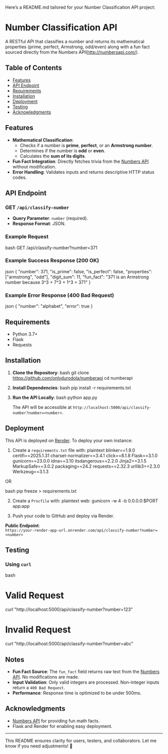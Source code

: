 Here’s a README.md tailored for your Number Classification API project:

# Number Classification API

A RESTful API that classifies a number and returns its mathematical properties (prime, perfect, Armstrong, odd/even) along with a fun fact sourced directly from the Numbers API(http://numbersapi.com/).

## Table of Contents
- [Features](#features)
- [API Endpoint](#api-endpoint)
- [Requirements](#requirements)
- [Installation](#installation)
- [Deployment](#deployment)
- [Testing](#testing)
- [Acknowledgments](#acknowledgments)

## Features
- **Mathematical Classification**:
  - Checks if a number is **prime**, **perfect**, or an **Armstrong number**.
  - Determines if the number is **odd** or **even**.
  - Calculates the **sum of its digits**.
- **Fun Fact Integration**: Directly fetches trivia from the [Numbers API](http://numbersapi.com/) without modification.
- **Error Handling**: Validates inputs and returns descriptive HTTP status codes.

## API Endpoint
### **GET** `/api/classify-number`
- **Query Parameter**: `number` (required).
- **Response Format**: JSON.

### Example Request
bash
GET /api/classify-number?number=371


### Example Success Response (200 OK)
json
{
    "number": 371,
    "is_prime": false,
    "is_perfect": false,
    "properties": ["armstrong", "odd"],
    "digit_sum": 11,
    "fun_fact": "371 is an Armstrong number because 3^3 + 7^3 + 1^3 = 371"
}


### Example Error Response (400 Bad Request)
json
{
    "number": "alphabet",
    "error": true
}


## Requirements
- Python 3.7+
- Flask
- Requests

## Installation
1. **Clone the Repository**:
   bash
   git clone https://github.com/onlydurodola/numberapi
   cd numberapi
   
2. **Install Dependencies**:
   bash
   pip install -r requirements.txt
   
3. **Run the API Locally**:
   bash
   python app.py
   
   The API will be accessible at `http://localhost:5000/api/classify-number?number=<number>`.

## Deployment
This API is deployed on [Render](https://render.com/). To deploy your own instance:
1. Create a `requirements.txt` file with:
   plaintext
   blinker==1.9.0
   certifi==2025.1.31
   charset-normalizer==3.4.1
   click==8.1.8
   Flask==3.1.0
   gunicorn==23.0.0
   idna==3.10
   itsdangerous==2.2.0
   Jinja2==3.1.5
   MarkupSafe==3.0.2
   packaging==24.2
   requests==2.32.3
   urllib3==2.3.0
   Werkzeug==3.1.3

OR

bash
  pip freeze > requirements.txt
   
   
2. Create a `Procfile` with:
   plaintext
   web: gunicorn -w 4 -b 0.0.0.0:$PORT app:app

   
3. Push your code to GitHub and deploy via Render.

**Public Endpoint**:  
`https://your-render-app-url.onrender.com/api/classify-number?number=<number>`

## Testing
### Using `curl`
bash
# Valid Request
curl "http://localhost:5000/api/classify-number?number=123"

# Invalid Request
curl "http://localhost:5000/api/classify-number?number=abc"

## Notes
- **Fun Fact Source**: The `fun_fact` field returns raw text from the [Numbers API](http://numbersapi.com/). No modifications are made.
- **Input Validation**: Only valid integers are processed. Non-integer inputs return a `400 Bad Request`.
- **Performance**: Response time is optimized to be under 500ms.

## Acknowledgments
- [Numbers API](http://numbersapi.com/) for providing fun math facts.
- Flask and Render for enabling easy deployment.


---

This README ensures clarity for users, testers, and collaborators. Let me know if you need adjustments! 🚀